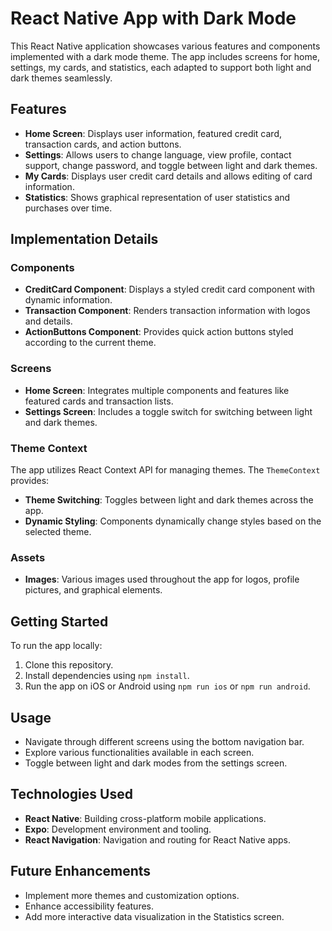 # React Native App with Dark Mode

This React Native application showcases various features and components implemented with a dark mode theme. The app includes screens for home, settings, my cards, and statistics, each adapted to support both light and dark themes seamlessly.

## Features

- **Home Screen**: Displays user information, featured credit card, transaction cards, and action buttons.
- **Settings**: Allows users to change language, view profile, contact support, change password, and toggle between light and dark themes.
- **My Cards**: Displays user credit card details and allows editing of card information.
- **Statistics**: Shows graphical representation of user statistics and purchases over time.

## Implementation Details

### Components

- **CreditCard Component**: Displays a styled credit card component with dynamic information.
- **Transaction Component**: Renders transaction information with logos and details.
- **ActionButtons Component**: Provides quick action buttons styled according to the current theme.

### Screens

- **Home Screen**: Integrates multiple components and features like featured cards and transaction lists.
- **Settings Screen**: Includes a toggle switch for switching between light and dark themes.

### Theme Context

The app utilizes React Context API for managing themes. The `ThemeContext` provides:

- **Theme Switching**: Toggles between light and dark themes across the app.
- **Dynamic Styling**: Components dynamically change styles based on the selected theme.

### Assets

- **Images**: Various images used throughout the app for logos, profile pictures, and graphical elements.

## Getting Started

To run the app locally:

1. Clone this repository.
2. Install dependencies using `npm install`.
3. Run the app on iOS or Android using `npm run ios` or `npm run android`.

## Usage

- Navigate through different screens using the bottom navigation bar.
- Explore various functionalities available in each screen.
- Toggle between light and dark modes from the settings screen.

## Technologies Used

- **React Native**: Building cross-platform mobile applications.
- **Expo**: Development environment and tooling.
- **React Navigation**: Navigation and routing for React Native apps.

## Future Enhancements

- Implement more themes and customization options.
- Enhance accessibility features.
- Add more interactive data visualization in the Statistics screen.
